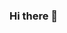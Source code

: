 ### Hi there 👋

<!--
**Ayush-97techyboy/Ayush-97techyboy** is a ✨ _special_ ✨ repository because its `README.md` (this file) appears on your GitHub profile.

Here are some ideas to get you started:

- 🔭 I’m currently working on ... Front End Technologies
- 🌱 I’m currently learning ... Front - End Stacks, like, JavaScript, CSS, HTML5, Git, BootStrap, REST API, Linux Basics, Functional Programming
- 👯 I’m looking to collaborate on ... Not right now.
- 🤔 I’m looking for help with ... Front - End related projects
- 💬 Ask me about ... JS, HTML5, CSS
- 📫 How to reach me: ... Social stubs given in the profile description.
- 😄 Pronouns: ... He/Him
- ⚡ Fun fact: ... I'm still single looking for deep programming & tech stacks😁🌝😇
-->
